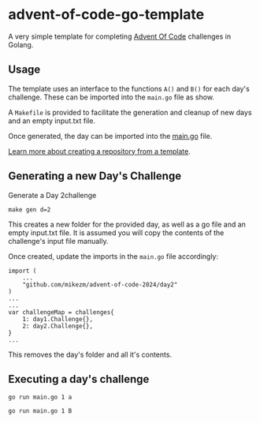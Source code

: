 # advent-of-code-go-template
A very simple template for completing [Advent Of Code](https://adventofcode.com) challenges in Golang.

## Usage

The template uses an interface to the functions `A()` and `B()` for each day's challenge. 
These can be imported into the `main.go` file as show. 

A `Makefile` is provided to facilitate the generation and cleanup of new days and an empty input.txt file.

Once generated, the day can be imported into the [main.go](main.go) file.

[Learn more about creating a repository from a template](https://docs.github.com/en/repositories/creating-and-managing-repositories/creating-a-repository-from-a-template).

## Generating a new Day's Challenge

Generate a Day 2challenge

```shell
make gen d=2
```

This creates a new folder for the provided day, as well as a go file and an empty input.txt file. It is assumed you will
copy the contents of the challenge's input file manually.

Once created, update the imports in the `main.go` file accordingly:

```golang
import (
    ...
    "github.com/mikezm/advent-of-code-2024/day2"
)
...
...
var challengeMap = challenges{
	1: day1.Challenge{},
	2: day2.Challenge{},
}
...
```

This removes the day's folder and all it's contents. 

## Executing a day's challenge

```shell
go run main.go 1 a
```

```shell
go run main.go 1 B
```
 
